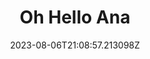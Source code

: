 ---
title: "Oh Hello Ana"
category: "IndieWeb & Personal Blogs"
site_url: https://ohhelloana.blog
feed_url: https://ohhelloana.blog/feed.xml
date: 2023-08-06T21:08:57.213098Z
domain: ohhelloana.blog

---